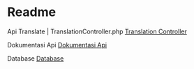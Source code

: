 # Readme #

Api Translate | TranslationController.php
<a href="https://github.com/5lineofcode/gajiid-translation/blob/master/app/Http/Controllers/Api/TranslationController.php">Translation Controller</a>

Dokumentasi Api
<a href="https://documenter.getpostman.com/view/5941746/SVzw41FD?version=latest">Dokumentasi Api</a>

Database
<a href="https://github.com/5lineofcode/gajiid-translation/blob/master/translation.sql">Database</a>
